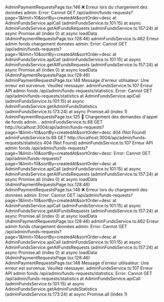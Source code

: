 AdminPaymentRequestsPage.tsx:146 ❌ Erreur lors du chargement des données admin: Error: Cannot GET /api/admin/funds-requests?page=1&limit=10&sortBy=createdAt&sortOrder=desc
    at AdminFundsService.apiCall (adminFundsService.ts:101:15)
    at async AdminFundsService.getAllFundsRequests (adminFundsService.ts:157:24)
    at async Promise.all (index 0)
    at async loadData (AdminPaymentRequestsPage.tsx:128:46)
adminFundsService.ts:462 Erreur admin fonds chargement données admin: Error: Cannot GET /api/admin/funds-requests?page=1&limit=10&sortBy=createdAt&sortOrder=desc
    at AdminFundsService.apiCall (adminFundsService.ts:101:15)
    at async AdminFundsService.getAllFundsRequests (adminFundsService.ts:157:24)
    at async Promise.all (index 0)
    at async loadData (AdminPaymentRequestsPage.tsx:128:46)
AdminPaymentRequestsPage.tsx:148 Message d'erreur utilisateur: Une erreur est survenue. Veuillez réessayer.
adminFundsService.ts:107 Erreur API admin fonds /api/admin/funds-requests/statistics: Error: Cannot GET /api/admin/funds-requests/statistics
    at AdminFundsService.apiCall (adminFundsService.ts:101:15)
    at async AdminFundsService.getAdminFundsStatistics (adminFundsService.ts:173:24)
    at async Promise.all (index 1)
AdminPaymentRequestsPage.tsx:125 🔄 Chargement des demandes d'appel de fonds admin...
adminFundsService.ts:88 
 GET http://localhost:3004/api/admin/funds-requests?page=1&limit=10&sortBy=createdAt&sortOrder=desc 404 (Not Found)
adminFundsService.ts:88 
 GET http://localhost:3004/api/admin/funds-requests/statistics 404 (Not Found)
adminFundsService.ts:107 Erreur API admin fonds /api/admin/funds-requests?page=1&limit=10&sortBy=createdAt&sortOrder=desc: Error: Cannot GET /api/admin/funds-requests?page=1&limit=10&sortBy=createdAt&sortOrder=desc
    at AdminFundsService.apiCall (adminFundsService.ts:101:15)
    at async AdminFundsService.getAllFundsRequests (adminFundsService.ts:157:24)
    at async Promise.all (index 0)
    at async loadData (AdminPaymentRequestsPage.tsx:128:46)
AdminPaymentRequestsPage.tsx:146 ❌ Erreur lors du chargement des données admin: Error: Cannot GET /api/admin/funds-requests?page=1&limit=10&sortBy=createdAt&sortOrder=desc
    at AdminFundsService.apiCall (adminFundsService.ts:101:15)
    at async AdminFundsService.getAllFundsRequests (adminFundsService.ts:157:24)
    at async Promise.all (index 0)
    at async loadData (AdminPaymentRequestsPage.tsx:128:46)
adminFundsService.ts:462 Erreur admin fonds chargement données admin: Error: Cannot GET /api/admin/funds-requests?page=1&limit=10&sortBy=createdAt&sortOrder=desc
    at AdminFundsService.apiCall (adminFundsService.ts:101:15)
    at async AdminFundsService.getAllFundsRequests (adminFundsService.ts:157:24)
    at async Promise.all (index 0)
    at async loadData (AdminPaymentRequestsPage.tsx:128:46)
AdminPaymentRequestsPage.tsx:148 Message d'erreur utilisateur: Une erreur est survenue. Veuillez réessayer.
adminFundsService.ts:107 Erreur API admin fonds /api/admin/funds-requests/statistics: Error: Cannot GET /api/admin/funds-requests/statistics
    at AdminFundsService.apiCall (adminFundsService.ts:101:15)
    at async AdminFundsService.getAdminFundsStatistics (adminFundsService.ts:173:24)
    at async Promise.all (index 1)
﻿

